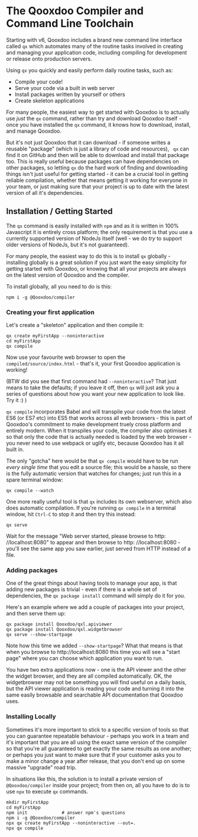 # The Qooxdoo Compiler and Command Line Toolchain

Starting with v6, Qooxdoo includes a brand new command line interface
called `qx` which automates many of the  routine tasks involved in
creating and managing your application code, including compiling for
development or  release onto production servers.

Using `qx` you quickly and easily perform daily routine tasks, such
as:

-   Compile your code!
-   Serve your code via a built in web server
-   Install packages written by yourself or others
-   Create skeleton applications

For many people, the easiest way to get started with Qooxdoo is to
actually use _just_ the `qx` command, rather than try and download
Qooxdoo itself - once you have installed the `qx` command, it knows
how to download, install, and manage Qooxdoo.  

But it's not just Qooxdoo that it can download - if someone writes a
reusable "package" (which is  just a library of code and resources), `
qx` can find it on GitHub and then will be able to download and
install that package too.  This is really useful because packages can
have dependencies on other packages, so letting `qx` do the hard work
of finding and downloading things isn't just useful for getting
started - it can be a crucial tool in getting reliable compilation,
whether that means getting it working for everyone in your team, or
just making  sure that your project is up to date with the latest
version of all it's dependencies.

## Installation / Getting Started

The `qx` command is easily installed with `npm` and as it is written
in 100% Javascript it is entirely cross  platform; the only
requirement is that you use a currently supported version of NodeJs
itself (well - we do _try_ to  support older versions of NodeJs, but
it's not guaranteed).

For many people, the easiest way to do this is to install `qx`
globally - installing globally is a great solution if you just want
the easy simplicity for getting started with Qooxdoo, or knowing that
all your projects are always on the latest version of Qooxdoo and the
compiler.

To install globally, all you need to do is this:

```
npm i -g @Qooxdoo/compiler
```

### Creating your first application

Let's create a "skeleton" application and then compile it:

```
qx create myFirstApp --noninteractive
cd myFirstApp
qx compile
```

Now use your favourite web browser to open the `
compiled/source/index.html` - that's it, your first Qooxdoo
application is working!

(BTW did you see that first command had `--noninteractive`?  That just
means to take the defaults; if you leave it off, then `qx` will just
ask you a series of questions about how you want your new application
to look like.  Try it :) ) 

`qx compile` incorporates Babel and will transpile your code from the
latest ES6 (or ES7 etc) into ES5 that works across all web  browsers -
this is part of Qooxdoo's commitment to make development truely cross
platform and entirely modern.  When it transpiles your code, the
compiler also optimises it so that only the code that is actually
needed is loaded by the web browser - you never  need to use webpack
or uglify etc, because Qooxdoo has it all built in.

The only "gotcha" here would be that `qx compile` would have to be run
_every single time_ that you edit a source file; this would be a
hassle, so there is the fully automatic version that watches for
changes; just run this in a spare terminal window:

```
qx compile --watch
```

One more really useful tool is that `qx` includes its own webserver,
which also does automatic compilation.  If you're running  `qx compile`
        in a terminal window, hit `Ctrl-C` to stop it and then try
this instead:

```
qx serve
```

Wait for the message "Web server started, please browse to http&#x3A;
//localhost:8080" to appear and then browse to  http&#x3A;
//localhost:8080 - you'll see the same app you saw earlier, just
served from HTTP instead of a file.

### Adding packages

One of the great things about having tools to manage your app, is that
adding new packages is trivial - even if there is a whole set of
dependencies, the `qx package install` command will simply do it for
you.   

Here's an example where we add a couple of packages into your project,
and then serve them up:

```
qx package install Qooxdoo/qxl.apiviewer
qx package install Qooxdoo/qxl.widgetbrowser
qx serve --show-startpage
```

Note how this time we added `--show-startpage`?  What that means is
that when you browse to http&#x3A;//localhost:8080 this time you will see
a "start page" where you can choose which application you want to run.

You have two extra applications now - one is the API viewer and the
other the widget browser, and they are all compiled automatically. 
OK, the widgetbrowser may not be something you will find useful on a
daily basis, but the API viewer application is reading your code and
turning it into the same easily browsable and searchable API
documentation that Qooxdoo uses.  

### Installing Locally

Sometimes it's more important to stick to a specific version of tools
so that you can guarantee repeatable behaviour - perhaps you work in a
team and it's important that you are all using the exact same version
of the compiler so that you're all guaranteed to get exactly the same
results as one another; or perhaps you just want to make sure that if
your customer asks you to make a minor change a year after release,
that you don't end up on some massive "upgrade" road trip.

In situations like this, the solution is to install a private version
of `@Qooxdoo/compiler` inside your project; from  then on, all you
have to do is to use `npx` to execute `qx` commands.

```shell script
mkdir myFirstApp
cd myFirstApp
npm init             # answer npm's questions
npm i -g @Qooxdoo/compiler
npx qx create myFirstApp --noninteractive --out=.
npx qx compile
```

